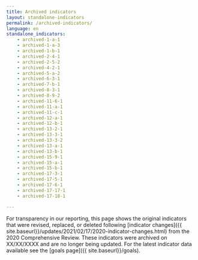 ```yaml
---
title: Archived indicators
layout: standalone-indicators
permalink: /archived-indicators/
language: en
standalone_indicators:
    - archived-1-a-1
    - archived-1-a-3
    - archived-1-b-1
    - archived-2-4-1
    - archived-2-5-2
    - archived-4-2-1
    - archived-5-a-2
    - archived-6-3-1
    - archived-7-b-1
    - archived-8-3-1
    - archived-8-9-2
    - archived-11-6-1
    - archived-11-a-1
    - archived-11-c-1
    - archived-12-a-1
    - archived-12-b-1
    - archived-13-2-1
    - archived-13-3-1
    - archived-13-3-2
    - archived-13-a-1
    - archived-13-b-1
    - archived-15-9-1
    - archived-15-a-1
    - archived-15-b-1
    - archived-17-3-1
    - archived-17-5-1
    - archived-17-6-1
    - archived-17-17-1
    - archived-17-18-1

---
```


For transparency in our reporting, this page shows the original indicators that were revised, replaced, or deleted following [indicator changes]({{ site.baseurl}}/updates/2021/02/17/2020-indicator-changes.html) from the 2020 Comprehensive Review. These indicators were archived on XX/XX/XXXX and are no longer being updated. For the latest indicator data available see the [goals page]({{ site.baseurl}}/goals).
